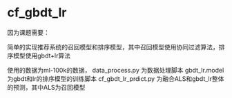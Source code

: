 # cf_gbdt_lr

因为课题需要：

简单的实现推荐系统的召回模型和排序模型，其中召回模型使用协同过滤算法，排序模型使用gbdt+lr算法

使用的数据为ml-100k的数据，
data_process.py 为数据处理脚本
gbdt_lr.model 为gbdt和lr的排序模型的训练脚本
cf_gbdt_lr_prdict.py 为融合ALS和gbdt_lr整体的预测，其中ALS为召回模型